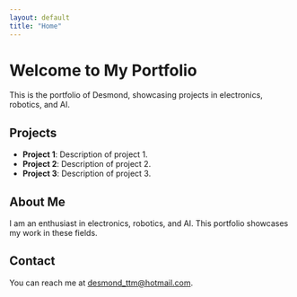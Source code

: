 ```yaml
---
layout: default
title: "Home"
---
```


# Welcome to My Portfolio

This is the portfolio of Desmond, showcasing projects in electronics, robotics, and AI.

## Projects

- **Project 1**: Description of project 1.
- **Project 2**: Description of project 2.
- **Project 3**: Description of project 3.

## About Me

I am an enthusiast in electronics, robotics, and AI. This portfolio showcases my work in these fields.

## Contact

You can reach me at [desmond_ttm@hotmail.com](mailto:desmond_ttm@hotmail.com).

